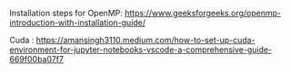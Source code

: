 Installation steps for OpenMP:
https://www.geeksforgeeks.org/openmp-introduction-with-installation-guide/

Cuda :
https://amansingh3110.medium.com/how-to-set-up-cuda-environment-for-jupyter-notebooks-vscode-a-comprehensive-guide-669f00ba07f7
